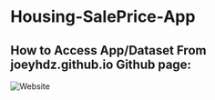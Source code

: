 # Housing-SalePrice-App

## How to Access App/Dataset From joeyhdz.github.io Github page:
![Website](https://user-images.githubusercontent.com/81498617/206203377-32584ce6-b03c-4fd4-9040-2116ea0d3af3.png)

